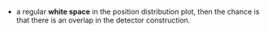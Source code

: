 * a regular **white space** in the position distribution plot, then the chance is that there is an overlap in the detector construction.
